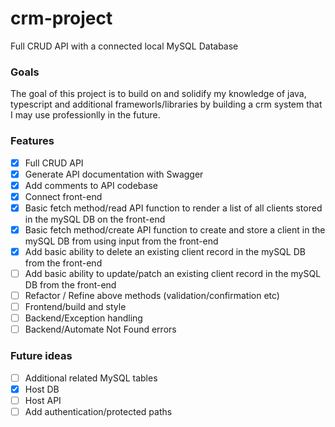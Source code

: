 # crm-project

Full CRUD API with a connected local MySQL Database

### Goals

The goal of this project is to build on and solidify my knowledge of java, typescript and additional frameworls/libraries by building a crm system that I may use professionlly in the future.

### Features

-   [x] Full CRUD API
-   [x] Generate API documentation with Swagger
-   [x] Add comments to API codebase
-   [x] Connect front-end
-   [x] Basic fetch method/read API function to render a list of all clients stored in the mySQL DB on the front-end
-   [x] Basic fetch method/create API function to create and store a client in the mySQL DB from using input from the front-end
-   [x] Add basic ability to delete an existing client record in the mySQL DB from the front-end
-   [ ] Add basic ability to update/patch an existing client record in the mySQL DB from the front-end
-   [ ] Refactor / Refine above methods (validation/confirmation etc)
-   [ ] Frontend/build and style
-   [ ] Backend/Exception handling
-   [ ] Backend/Automate Not Found errors

### Future ideas

-   [ ] Additional related MySQL tables
-   [x] Host DB
-   [ ] Host API
-   [ ] Add authentication/protected paths
